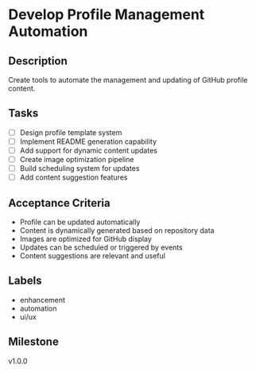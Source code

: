 # Develop Profile Management Automation

## Description
Create tools to automate the management and updating of GitHub profile content.

## Tasks
- [ ] Design profile template system
- [ ] Implement README generation capability
- [ ] Add support for dynamic content updates
- [ ] Create image optimization pipeline
- [ ] Build scheduling system for updates
- [ ] Add content suggestion features

## Acceptance Criteria
- Profile can be updated automatically
- Content is dynamically generated based on repository data
- Images are optimized for GitHub display
- Updates can be scheduled or triggered by events
- Content suggestions are relevant and useful

## Labels
- enhancement
- automation
- ui/ux

## Milestone
v1.0.0